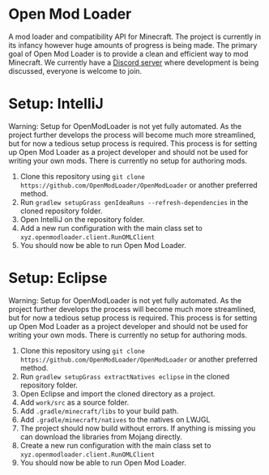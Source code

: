 # Open Mod Loader
A mod loader and compatibility API for Minecraft. The project is currently in its infancy however huge amounts of progress is being made. The primary goal of Open Mod Loader is to provide a clean and efficient way to mod Minecraft. We currently have a [Discord server](https://discordapp.com/invite/0155YJdCqhGXB8ARX) where development is being discussed, everyone is welcome to join. 

# Setup: IntelliJ
Warning: Setup for OpenModLoader is not yet fully automated. As the project further develops the process will become much more streamlined, but for now a tedious setup process is required. This process is for setting up Open Mod Loader as a project developer and should not be used for writing your own mods. There is currently no setup for authoring mods. 

1. Clone this repository using `git clone https://github.com/OpenModLoader/OpenModLoader` or another preferred method.
2. Run `gradlew setupGrass genIdeaRuns --refresh-dependencies` in the cloned repository folder.
3. Open IntelliJ on the repository folder.
4. Add a new run configuration with the main class set to `xyz.openmodloader.client.RunOMLClient`
5. You should now be able to run Open Mod Loader.

# Setup: Eclipse
Warning: Setup for OpenModLoader is not yet fully automated. As the project further develops the process will become much more streamlined, but for now a tedious setup process is required. This process is for setting up Open Mod Loader as a project developer and should not be used for writing your own mods. There is currently no setup for authoring mods. 

1. Clone this repository using `git clone https://github.com/OpenModLoader/OpenModLoader` or another preferred method.
2. Run `gradlew setupGrass extractNatives eclipse` in the cloned repository folder.
3. Open Eclipse and import the cloned directory as a project.
4. Add `work/src` as a source folder.
5. Add `.gradle/minecraft/libs` to your build path.
6. Add `.gradle/minecraft/natives` to the natives on LWJGL
7. The project should now build without errors. If anything is missing you can download the libraries from Mojang directly.
8. Create a new run configuration with the main class set to `xyz.openmodloader.client.RunOMLClient`
9. You should now be able to run Open Mod Loader.

